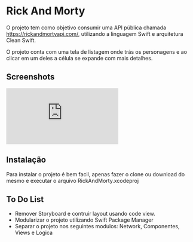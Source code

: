 
# Rick And Morty

O projeto tem como objetivo consumir uma API pública chamada https://rickandmortyapi.com/, utilizando a linguagem Swift e arquitetura Clean Swift.

O projeto conta com uma tela de listagem onde trás os personagens e ao clicar em um deles a célula se expande com mais detalhes.




## Screenshots

![App Screenshot](https://files.fm/thumb_show.php?i=qatyz4crq)


## Instalação

Para instalar o projeto é bem facil, apenas fazer o clone ou download do mesmo e executar o arquivo RickAndMorty.xcodeproj

    
## To Do List

- Remover Storyboard e contruir layout usando code view.
- Modularizar o projeto utilizando Swift Package Manager
- Separar o projeto nos seguintes modulos: Network, Componentes, Views e Logica

